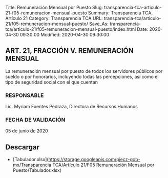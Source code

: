Title: Remuneración Mensual por Puesto
Slug: transparencia-tca-articulo-21-f05-remuneracion-mensual-puesto
Summary: Transparencia TCA, Artículo 21
Category: Transparencia TCA
URL: transparencia-tca/articulo-21/f05-remuneracion-mensual-puesto/
Save_As: transparencia-tca/articulo-21/f05-remuneracion-mensual-puesto/index.html
Date: 2020-04-30 09:30:00
Modified: 2020-04-30 09:30:00


## ART. 21, FRACCIÓN V. REMUNERACIÓN MENSUAL

La remuneración mensual por puesto de todos los servidores públicos por sueldo o por honorarios, incluyendo todas las percepciones, así como el tipo de seguridad social con el que cuentan

### RESPONSABLE

Lic. Myriam Fuentes Pedraza, Directora de Recursos Humanos

### FECHA DE VALIDACIÓN

05 de junio de 2020


## Descargar


* [Tabulador.xlsx](https://storage.googleapis.com/pjecz-gob-mx/Transparencia TCA/Artículo 21/F05 Remuneración Mensual por Puesto/Tabulador.xlsx)


